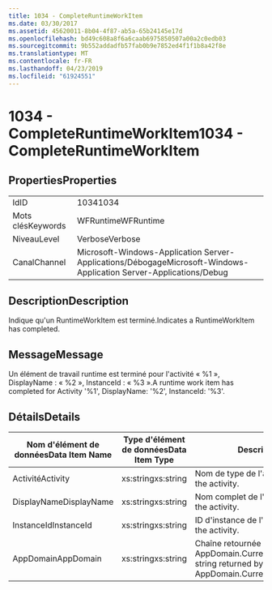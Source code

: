 ```yaml
---
title: 1034 - CompleteRuntimeWorkItem
ms.date: 03/30/2017
ms.assetid: 45620011-8b04-4f87-ab5a-65b24145e17d
ms.openlocfilehash: bd49c608a8f6a6caab6975850507a00a2c0edb03
ms.sourcegitcommit: 9b552addadfb57fab0b9e7852ed4f1f1b8a42f8e
ms.translationtype: MT
ms.contentlocale: fr-FR
ms.lasthandoff: 04/23/2019
ms.locfileid: "61924551"
---
```

# <a name="1034---completeruntimeworkitem"></a><span data-ttu-id="8b9ec-102">1034 - CompleteRuntimeWorkItem</span><span class="sxs-lookup"><span data-stu-id="8b9ec-102">1034 - CompleteRuntimeWorkItem</span></span>
## <a name="properties"></a><span data-ttu-id="8b9ec-103">Properties</span><span class="sxs-lookup"><span data-stu-id="8b9ec-103">Properties</span></span>  
  
|||  
|-|-|  
|<span data-ttu-id="8b9ec-104">Id</span><span class="sxs-lookup"><span data-stu-id="8b9ec-104">ID</span></span>|<span data-ttu-id="8b9ec-105">1034</span><span class="sxs-lookup"><span data-stu-id="8b9ec-105">1034</span></span>|  
|<span data-ttu-id="8b9ec-106">Mots clés</span><span class="sxs-lookup"><span data-stu-id="8b9ec-106">Keywords</span></span>|<span data-ttu-id="8b9ec-107">WFRuntime</span><span class="sxs-lookup"><span data-stu-id="8b9ec-107">WFRuntime</span></span>|  
|<span data-ttu-id="8b9ec-108">Niveau</span><span class="sxs-lookup"><span data-stu-id="8b9ec-108">Level</span></span>|<span data-ttu-id="8b9ec-109">Verbose</span><span class="sxs-lookup"><span data-stu-id="8b9ec-109">Verbose</span></span>|  
|<span data-ttu-id="8b9ec-110">Canal</span><span class="sxs-lookup"><span data-stu-id="8b9ec-110">Channel</span></span>|<span data-ttu-id="8b9ec-111">Microsoft-Windows-Application Server-Applications/Débogage</span><span class="sxs-lookup"><span data-stu-id="8b9ec-111">Microsoft-Windows-Application Server-Applications/Debug</span></span>|  
  
## <a name="description"></a><span data-ttu-id="8b9ec-112">Description</span><span class="sxs-lookup"><span data-stu-id="8b9ec-112">Description</span></span>  
 <span data-ttu-id="8b9ec-113">Indique qu'un RuntimeWorkItem est terminé.</span><span class="sxs-lookup"><span data-stu-id="8b9ec-113">Indicates a RuntimeWorkItem has completed.</span></span>  
  
## <a name="message"></a><span data-ttu-id="8b9ec-114">Message</span><span class="sxs-lookup"><span data-stu-id="8b9ec-114">Message</span></span>  
 <span data-ttu-id="8b9ec-115">Un élément de travail runtime est terminé pour l'activité « %1 », DisplayName : « %2 », InstanceId : « %3 ».</span><span class="sxs-lookup"><span data-stu-id="8b9ec-115">A runtime work item has completed for Activity '%1', DisplayName: '%2', InstanceId: '%3'.</span></span>  
  
## <a name="details"></a><span data-ttu-id="8b9ec-116">Détails</span><span class="sxs-lookup"><span data-stu-id="8b9ec-116">Details</span></span>  
  
|<span data-ttu-id="8b9ec-117">Nom d'élément de données</span><span class="sxs-lookup"><span data-stu-id="8b9ec-117">Data Item Name</span></span>|<span data-ttu-id="8b9ec-118">Type d'élément de données</span><span class="sxs-lookup"><span data-stu-id="8b9ec-118">Data Item Type</span></span>|<span data-ttu-id="8b9ec-119">Description</span><span class="sxs-lookup"><span data-stu-id="8b9ec-119">Description</span></span>|  
|--------------------|--------------------|-----------------|  
|<span data-ttu-id="8b9ec-120">Activité</span><span class="sxs-lookup"><span data-stu-id="8b9ec-120">Activity</span></span>|<span data-ttu-id="8b9ec-121">xs:string</span><span class="sxs-lookup"><span data-stu-id="8b9ec-121">xs:string</span></span>|<span data-ttu-id="8b9ec-122">Nom de type de l'activité.</span><span class="sxs-lookup"><span data-stu-id="8b9ec-122">The type name of the activity.</span></span>|  
|<span data-ttu-id="8b9ec-123">DisplayName</span><span class="sxs-lookup"><span data-stu-id="8b9ec-123">DisplayName</span></span>|<span data-ttu-id="8b9ec-124">xs:string</span><span class="sxs-lookup"><span data-stu-id="8b9ec-124">xs:string</span></span>|<span data-ttu-id="8b9ec-125">Nom complet de l'activité.</span><span class="sxs-lookup"><span data-stu-id="8b9ec-125">The display name of the activity.</span></span>|  
|<span data-ttu-id="8b9ec-126">InstanceId</span><span class="sxs-lookup"><span data-stu-id="8b9ec-126">InstanceId</span></span>|<span data-ttu-id="8b9ec-127">xs:string</span><span class="sxs-lookup"><span data-stu-id="8b9ec-127">xs:string</span></span>|<span data-ttu-id="8b9ec-128">ID d'instance de l'activité.</span><span class="sxs-lookup"><span data-stu-id="8b9ec-128">The instance id of the activity.</span></span>|  
|<span data-ttu-id="8b9ec-129">AppDomain</span><span class="sxs-lookup"><span data-stu-id="8b9ec-129">AppDomain</span></span>|<span data-ttu-id="8b9ec-130">xs:string</span><span class="sxs-lookup"><span data-stu-id="8b9ec-130">xs:string</span></span>|<span data-ttu-id="8b9ec-131">Chaîne retournée par AppDomain.CurrentDomain.FriendlyName.</span><span class="sxs-lookup"><span data-stu-id="8b9ec-131">The string returned by AppDomain.CurrentDomain.FriendlyName.</span></span>|
